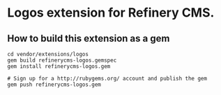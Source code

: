 # Logos extension for Refinery CMS.

## How to build this extension as a gem

    cd vendor/extensions/logos
    gem build refinerycms-logos.gemspec
    gem install refinerycms-logos.gem

    # Sign up for a http://rubygems.org/ account and publish the gem
    gem push refinerycms-logos.gem